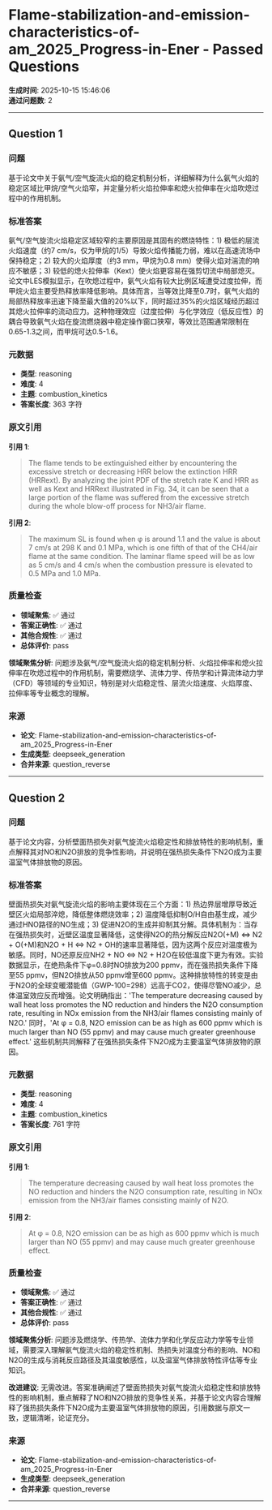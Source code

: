 # Flame-stabilization-and-emission-characteristics-of-am_2025_Progress-in-Ener - Passed Questions

**生成时间**: 2025-10-15 15:46:06  
**通过问题数**: 2

---

## Question 1

### 问题

基于论文中关于氨气/空气旋流火焰的稳定机制分析，详细解释为什么氨气火焰的稳定区域比甲烷/空气火焰窄，并定量分析火焰拉伸率和熄火拉伸率在火焰吹熄过程中的作用机制。

### 标准答案

氨气/空气旋流火焰稳定区域较窄的主要原因是其固有的燃烧特性：1) 极低的层流火焰速度（约7 cm/s，仅为甲烷的1/5）导致火焰传播能力弱，难以在高速流场中保持稳定；2) 较大的火焰厚度（约3 mm，甲烷为0.8 mm）使得火焰对湍流的响应不敏感；3) 较低的熄火拉伸率（Kext）使火焰更容易在强剪切流中局部熄灭。论文中LES模拟显示，在吹熄过程中，氨气火焰有较大比例区域遭受过度拉伸，而甲烷火焰主要受热释放率降低影响。具体而言，当等效比降至0.7时，氨气火焰的局部热释放率迅速下降至最大值的20%以下，同时超过35%的火焰区域经历超过其熄火拉伸率的流动应力。这种物理效应（过度拉伸）与化学效应（低反应性）的耦合导致氨气火焰在旋流燃烧器中稳定操作窗口狭窄，等效比范围通常限制在0.65-1.3之间，而甲烷可达0.5-1.6。

### 元数据

- **类型**: reasoning
- **难度**: 4
- **主题**: combustion_kinetics
- **答案长度**: 363 字符

### 原文引用

**引用 1**:
> The flame tends to be extinguished either by encountering the excessive stretch or decreasing HRR below the extinction HRR (HRRext). By analyzing the joint PDF of the stretch rate K and HRR as well as Kext and HRRext illustrated in Fig. 34, it can be seen that a large portion of the flame was suffered from the excessive stretch during the whole blow-off process for NH3/air flame.

**引用 2**:
> The maximum SL is found when φ is around 1.1 and the value is about 7 cm/s at 298 K and 0.1 MPa, which is one fifth of that of the CH4/air flame at the same condition. The laminar flame speed will be as low as 5 cm/s and 4 cm/s when the combustion pressure is elevated to 0.5 MPa and 1.0 MPa.

### 质量检查

- **领域聚焦**: ✅ 通过
- **答案正确性**: ✅ 通过
- **其他合规性**: ✅ 通过
- **总体评价**: pass

**领域聚焦分析**: 问题涉及氨气/空气旋流火焰的稳定机制分析、火焰拉伸率和熄火拉伸率在吹熄过程中的作用机制，需要燃烧学、流体力学、传热学和计算流体动力学（CFD）等领域的专业知识，特别是对火焰稳定性、层流火焰速度、火焰厚度、拉伸率等专业概念的理解。

### 来源

- **论文**: Flame-stabilization-and-emission-characteristics-of-am_2025_Progress-in-Ener
- **生成类型**: deepseek_generation
- **合并来源**: question_reverse

---

## Question 2

### 问题

基于论文内容，分析壁面热损失对氨气旋流火焰稳定性和排放特性的影响机制，重点解释其对NO和N2O排放的竞争性影响，并说明在强热损失条件下N2O成为主要温室气体排放物的原因。

### 标准答案

壁面热损失对氨气旋流火焰的影响主要体现在三个方面：1) 热边界层增厚导致近壁区火焰局部淬熄，降低整体燃烧效率；2) 温度降低抑制O/H自由基生成，减少通过HNO路径的NO生成；3) 促进N2O的生成并抑制其分解。具体机制为：当存在强热损失时，近壁区温度显著降低，这使得N2O的热分解反应N2O(+M) ⇔ N2 + O(+M)和N2O + H ⇔ N2 + OH的速率显著降低，因为这两个反应对温度极为敏感。同时，NO还原反应NH2 + NO ⇔ N2 + H2O在较低温度下更为有效。实验数据显示，在绝热条件下φ=0.8时NO排放为200 ppmv，而在强热损失条件下降至55 ppmv，但N2O排放从50 ppmv增至600 ppmv。这种排放特性的转变是由于N2O的全球变暖潜能值（GWP-100=298）远高于CO2，使得尽管NO减少，总体温室效应反而增强。论文明确指出：'The temperature decreasing caused by wall heat loss promotes the NO reduction and hinders the N2O consumption rate, resulting in NOx emission from the NH3/air flames consisting mainly of N2O.' 同时，'At φ = 0.8, N2O emission can be as high as 600 ppmv which is much larger than NO (55 ppmv) and may cause much greater greenhouse effect.' 这些机制共同解释了在强热损失条件下N2O成为主要温室气体排放物的原因。

### 元数据

- **类型**: reasoning
- **难度**: 4
- **主题**: combustion_kinetics
- **答案长度**: 761 字符

### 原文引用

**引用 1**:
> The temperature decreasing caused by wall heat loss promotes the NO reduction and hinders the N2O consumption rate, resulting in NOx emission from the NH3/air flames consisting mainly of N2O.

**引用 2**:
> At φ = 0.8, N2O emission can be as high as 600 ppmv which is much larger than NO (55 ppmv) and may cause much greater greenhouse effect.

### 质量检查

- **领域聚焦**: ✅ 通过
- **答案正确性**: ✅ 通过
- **其他合规性**: ✅ 通过
- **总体评价**: pass

**领域聚焦分析**: 问题涉及燃烧学、传热学、流体力学和化学反应动力学等专业领域，需要深入理解氨气旋流火焰的稳定性机制、热损失对温度分布的影响、NO和N2O的生成与消耗反应路径及其温度敏感性，以及温室气体排放特性评估等专业知识。

**改进建议**: 无需改进。答案准确阐述了壁面热损失对氨气旋流火焰稳定性和排放特性的影响机制，重点解释了NO和N2O排放的竞争性关系，并基于论文内容合理解释了强热损失条件下N2O成为主要温室气体排放物的原因，引用数据与原文一致，逻辑清晰，论证充分。

### 来源

- **论文**: Flame-stabilization-and-emission-characteristics-of-am_2025_Progress-in-Ener
- **生成类型**: deepseek_generation
- **合并来源**: question_reverse

---

